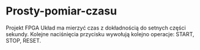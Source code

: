 # Prosty-pomiar-czasu
Projekt FPGA Układ ma mierzyć czas z dokładnością do setnych części sekundy. Kolejne naciśnięcia przycisku wywołują kolejno operacje: START, STOP, RESET.
